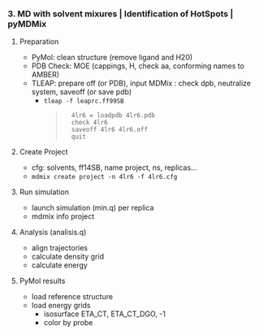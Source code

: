 ### 3. MD with solvent mixures | Identification of HotSpots | pyMDMix

1. Preparation
   * PyMol: clean structure (remove ligand and H20)
   * PDB Check: MOE (cappings, H, check aa, conforming names to AMBER)
   * TLEAP: prepare off (or PDB), input MDMix : check dpb, neutralize system, saveoff (or save pdb)
      * `tleap -f leaprc.ff99SB`
         >       4lr6 = loadpdb 4lr6.pdb
         >       check 4lr6
         >       saveoff 4lr6 4lr6.off
         >       quit

3. Create Project
   * cfg: solvents, ff14SB, name project, ns, replicas...
   * `mdmix create project -n 4lr6 -f 4lr6.cfg`
4. Run simulation
   * launch simulation (min.q) per replica
   * mdmix info project
5. Analysis (analisis.q)
   * align trajectories
   * calculate density grid
   * calculate energy
6. PyMol results
   * load reference structure
   * load energy grids
      * isosurface ETA_CT, ETA_CT_DGO, -1
      * color by probe
    
